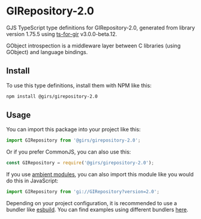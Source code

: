 
# GIRepository-2.0

GJS TypeScript type definitions for GIRepository-2.0, generated from library version 1.75.5 using [ts-for-gir](https://github.com/gjsify/ts-for-gjs) v3.0.0-beta.12.

GObject introspection is a middleware layer between C libraries (using GObject) and language bindings.

## Install

To use this type definitions, install them with NPM like this:
```bash
npm install @girs/girepository-2.0
```

## Usage

You can import this package into your project like this:
```ts
import GIRepository from '@girs/girepository-2.0';
```

Or if you prefer CommonJS, you can also use this:
```ts
const GIRepository = require('@girs/girepository-2.0');
```

If you use [ambient modules](https://github.com/gjsify/ts-for-gir/tree/main/packages/cli#ambient-modules), you can also import this module like you would do this in JavaScript:

```ts
import GIRepository from 'gi://GIRepository?version=2.0';
```

Depending on your project configuration, it is recommended to use a bundler like [esbuild](https://esbuild.github.io/). You can find examples using different bundlers [here](https://github.com/gjsify/ts-for-gir/tree/main/examples).